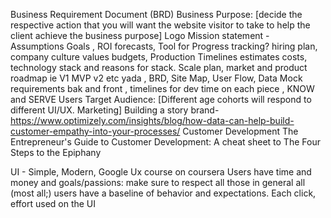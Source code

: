 Business Requirement Document (BRD)
Business Purpose: [decide the respective action that you will want the website visitor to take to help the client achieve the business purpose]
Logo
Mission statement - 
Assumptions 
Goals , 
ROI forecasts, 
Tool for Progress tracking?
hiring plan, company culture values 
budgets, 
Production Timelines estimates costs, 
technology stack and reasons for stack. Scale plan, market and product roadmap ie V1 MVP v2 etc yada , 
BRD, Site Map, User Flow, Data Mock requirements bak and front , timelines for dev time on each piece , 
KNOW and SERVE Users 
Target Audience: [Different age cohorts will respond to different UI/UX. Marketing]
Building a story brand-
https://www.optimizely.com/insights/blog/how-data-can-help-build-customer-empathy-into-your-processes/
Customer Development The Entrepreneur's Guide to Customer Development: A cheat sheet to The Four Steps to the Epiphany 

UI - Simple, Modern, Google Ux course on coursera 
Users have time and money and goals/passions:  make sure to respect all those in general all (most all;) users have a baseline of behavior and expectations. 
Each click, effort used on the UI 
